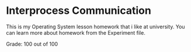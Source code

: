 # Interprocess Communication

This is my Operating System lesson homework that i like at university. 
You can learn more about homework from the Experiment file.

Grade: 100 out of 100